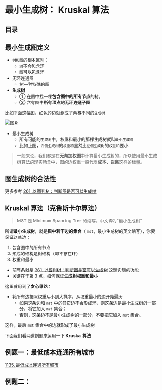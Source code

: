 
# 最小生成树： Kruskal 算法


## 目录
<!-- toc -->
 ## 最小生成图定义 

- `树和图`的根本区别：
	- `树`不会包含环
	- `图`可以包含环
- 无环连通图
	- 树一种特殊的图
- **生成树**
	- ① 在图中找一棵**包含图中的所有节点**的树。
	- ② 含有图中**所有顶点**的**无环连通子图**

比如下面这幅图，红色的边就组成了两棵不同的`生成树`

![图片](https://832-1310531898.cos.ap-beijing.myqcloud.com/999.%20Obsidian@832/files/20250117-14.png)



- 最小生成树
	- 所有可能的`生成树`中，权重和最小的那棵生成树就叫`最小生成树`
	- 比如上图，`右侧生成树`的`权重和`显然比`左侧生成树`的`权重和`要小

>  一般来说，我们都是在**无向加权图**中计算最小生成树的，所以使用最小生成树算法的现实场景中，图的边权重一般代表**成本、距离**这样的标量。

## 图生成树的合法性

更多参考  [261. 以图判树：判断图是否可以生成树](/post/kSaQ0mlS.html)

## Kruskal 算法（克鲁斯卡尔算法）

>  MST 是 Minimum Spanning Tree 的缩写，中文译为"最小生成树"

所谓**最小生成树**，就是**图中若干边的集合**（ `mst`，最小生成树的英文缩写），你要保证这些边：
1. 包含图中的所有节点
2. 形成的结构是树结构（即不存在环）
3. 权重和最小

- 前两条就是 [261. 以图判树：判断图是否可以生成树](/post/kSaQ0mlS.html) 这题实现的功能
- 关键在于第 3 点，如何保证**生成树权重和最小**

这里就用到了**贪心思路**：
- 将所有边按照权重从小到大排序，从权重最小的边开始遍历
	- 如果这条边和 `mst` 中的其它边不会形成环，则这条边是最小生成树的一部分，将它加入 `mst` 集合；
	- 否则，这条边不是最小生成树的一部分，不要把它加入 `mst` 集合。

这样，最后 `mst` 集合中的边就形成了最小生成树

下面我们看两道例题来运用一下 **Kruskal 算法**

## 例题一：最低成本连通所有城市

[1135. 最低成本连通所有城市](/post/2qckiwcl.html)

## 例题二：

